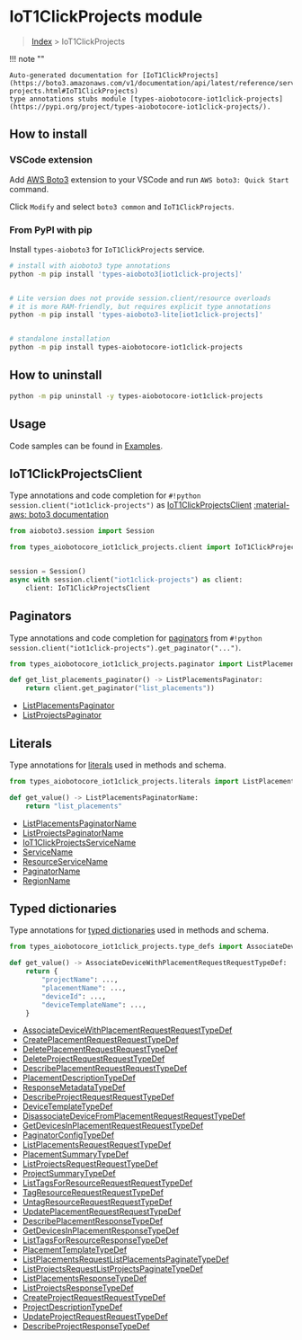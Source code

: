 # IoT1ClickProjects module

> [Index](../README.md) > IoT1ClickProjects


!!! note ""

    Auto-generated documentation for [IoT1ClickProjects](https://boto3.amazonaws.com/v1/documentation/api/latest/reference/services/iot1click-projects.html#IoT1ClickProjects)
    type annotations stubs module [types-aiobotocore-iot1click-projects](https://pypi.org/project/types-aiobotocore-iot1click-projects/).

## How to install

### VSCode extension

Add [AWS Boto3](https://marketplace.visualstudio.com/items?itemName=Boto3typed.boto3-ide)
extension to your VSCode and run `AWS boto3: Quick Start` command.

Click `Modify` and select `boto3 common` and `IoT1ClickProjects`.

### From PyPI with pip

Install `types-aioboto3` for `IoT1ClickProjects` service.

```bash
# install with aioboto3 type annotations
python -m pip install 'types-aioboto3[iot1click-projects]'


# Lite version does not provide session.client/resource overloads
# it is more RAM-friendly, but requires explicit type annotations
python -m pip install 'types-aioboto3-lite[iot1click-projects]'


# standalone installation
python -m pip install types-aiobotocore-iot1click-projects
```



## How to uninstall

```bash
python -m pip uninstall -y types-aiobotocore-iot1click-projects
```

## Usage

Code samples can be found in [Examples](./usage.md).

## IoT1ClickProjectsClient

Type annotations and code completion for  `#!python session.client("iot1click-projects")` as [IoT1ClickProjectsClient](./client.md)
[:material-aws: boto3 documentation](https://boto3.amazonaws.com/v1/documentation/api/latest/reference/services/iot1click-projects.html#IoT1ClickProjects.Client)

```python title="Usage example"
from aioboto3.session import Session

from types_aiobotocore_iot1click_projects.client import IoT1ClickProjectsClient


session = Session()
async with session.client("iot1click-projects") as client:
    client: IoT1ClickProjectsClient
```


## Paginators

Type annotations and code completion for
[paginators](./paginators.md)
from `#!python session.client("iot1click-projects").get_paginator("...")`.

```python title="Usage example"
from types_aiobotocore_iot1click_projects.paginator import ListPlacementsPaginator

def get_list_placements_paginator() -> ListPlacementsPaginator:
    return client.get_paginator("list_placements"))
```

- [ListPlacementsPaginator](./paginators.md#listplacementspaginator)
- [ListProjectsPaginator](./paginators.md#listprojectspaginator)








## Literals

Type annotations for [literals](./literals.md) used in methods and schema.

```python title="Usage example"
from types_aiobotocore_iot1click_projects.literals import ListPlacementsPaginatorName

def get_value() -> ListPlacementsPaginatorName:
    return "list_placements"
```

- [ListPlacementsPaginatorName](./literals.md#listplacementspaginatorname)
- [ListProjectsPaginatorName](./literals.md#listprojectspaginatorname)
- [IoT1ClickProjectsServiceName](./literals.md#iot1clickprojectsservicename)
- [ServiceName](./literals.md#servicename)
- [ResourceServiceName](./literals.md#resourceservicename)
- [PaginatorName](./literals.md#paginatorname)
- [RegionName](./literals.md#regionname)




## Typed dictionaries

Type annotations for [typed dictionaries](./type_defs.md) used in methods and schema.

```python title="Usage example"
from types_aiobotocore_iot1click_projects.type_defs import AssociateDeviceWithPlacementRequestRequestTypeDef

def get_value() -> AssociateDeviceWithPlacementRequestRequestTypeDef:
    return {
        "projectName": ...,
        "placementName": ...,
        "deviceId": ...,
        "deviceTemplateName": ...,
    }
```

- [AssociateDeviceWithPlacementRequestRequestTypeDef](./type_defs.md#associatedevicewithplacementrequestrequesttypedef)
- [CreatePlacementRequestRequestTypeDef](./type_defs.md#createplacementrequestrequesttypedef)
- [DeletePlacementRequestRequestTypeDef](./type_defs.md#deleteplacementrequestrequesttypedef)
- [DeleteProjectRequestRequestTypeDef](./type_defs.md#deleteprojectrequestrequesttypedef)
- [DescribePlacementRequestRequestTypeDef](./type_defs.md#describeplacementrequestrequesttypedef)
- [PlacementDescriptionTypeDef](./type_defs.md#placementdescriptiontypedef)
- [ResponseMetadataTypeDef](./type_defs.md#responsemetadatatypedef)
- [DescribeProjectRequestRequestTypeDef](./type_defs.md#describeprojectrequestrequesttypedef)
- [DeviceTemplateTypeDef](./type_defs.md#devicetemplatetypedef)
- [DisassociateDeviceFromPlacementRequestRequestTypeDef](./type_defs.md#disassociatedevicefromplacementrequestrequesttypedef)
- [GetDevicesInPlacementRequestRequestTypeDef](./type_defs.md#getdevicesinplacementrequestrequesttypedef)
- [PaginatorConfigTypeDef](./type_defs.md#paginatorconfigtypedef)
- [ListPlacementsRequestRequestTypeDef](./type_defs.md#listplacementsrequestrequesttypedef)
- [PlacementSummaryTypeDef](./type_defs.md#placementsummarytypedef)
- [ListProjectsRequestRequestTypeDef](./type_defs.md#listprojectsrequestrequesttypedef)
- [ProjectSummaryTypeDef](./type_defs.md#projectsummarytypedef)
- [ListTagsForResourceRequestRequestTypeDef](./type_defs.md#listtagsforresourcerequestrequesttypedef)
- [TagResourceRequestRequestTypeDef](./type_defs.md#tagresourcerequestrequesttypedef)
- [UntagResourceRequestRequestTypeDef](./type_defs.md#untagresourcerequestrequesttypedef)
- [UpdatePlacementRequestRequestTypeDef](./type_defs.md#updateplacementrequestrequesttypedef)
- [DescribePlacementResponseTypeDef](./type_defs.md#describeplacementresponsetypedef)
- [GetDevicesInPlacementResponseTypeDef](./type_defs.md#getdevicesinplacementresponsetypedef)
- [ListTagsForResourceResponseTypeDef](./type_defs.md#listtagsforresourceresponsetypedef)
- [PlacementTemplateTypeDef](./type_defs.md#placementtemplatetypedef)
- [ListPlacementsRequestListPlacementsPaginateTypeDef](./type_defs.md#listplacementsrequestlistplacementspaginatetypedef)
- [ListProjectsRequestListProjectsPaginateTypeDef](./type_defs.md#listprojectsrequestlistprojectspaginatetypedef)
- [ListPlacementsResponseTypeDef](./type_defs.md#listplacementsresponsetypedef)
- [ListProjectsResponseTypeDef](./type_defs.md#listprojectsresponsetypedef)
- [CreateProjectRequestRequestTypeDef](./type_defs.md#createprojectrequestrequesttypedef)
- [ProjectDescriptionTypeDef](./type_defs.md#projectdescriptiontypedef)
- [UpdateProjectRequestRequestTypeDef](./type_defs.md#updateprojectrequestrequesttypedef)
- [DescribeProjectResponseTypeDef](./type_defs.md#describeprojectresponsetypedef)

